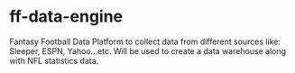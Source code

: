 # ff-data-engine
Fantasy Football Data Platform to collect data from different sources like: Sleeper, ESPN, Yahoo...etc. Will be used to create a data warehouse along with NFL statistics data.
